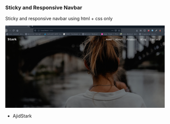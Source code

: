 ### Sticky and Responsive Navbar


Sticky and responsive navbar using html + css only

![](img/ss_19_21_34.png)

- AjidStark
